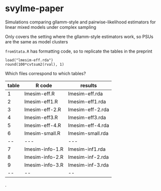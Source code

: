 # svylme-paper
Simulations comparing gllamm-style and pairwise-likelihood estimators for linear mixed models under complex sampling

Only covers the setting where the gllamm-style estimators work, so PSUs are the same as model clusters

`fromStata.R` has formatting code, so to replicate the tables in the preprint
```
load("lmesim-eff.rda")
round(100*cvtsum2(rval), 1)
```

Which files correspond to which tables?

| table | R code | results |
|--|--|--|
| 1 | lmesim-eff.R | lmesim-eff.rda|
| 2 | lmesim-eff1.R | lmesim-eff1.rda|
| 3 | lmesim-eff-2.R | lmesim-eff-2.rda|
| 4 | lmesim-eff3.R | lmesim-eff3.rda|
| 5 | lmesim-eff-4.R | lmesim-eff-4.rda|
| 6 | lmesim-small.R | lmesim-small.rda|
|--|---|---|
|7 | lmesim-info-1.R | lmesim-inf1.rda|
|8 | lmesim-info-2.R | lmesim-inf-2.rda|
|9 | lmesim-info-3.R | lmesim-inf-3.rda|
|--|--|--|

.

